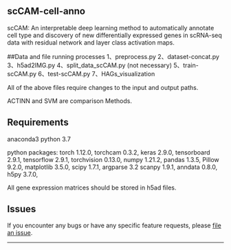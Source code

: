 ## scCAM-cell-anno
scCAM: An interpretable deep learning method to automatically annotate cell type and discovery of new differentially expressed genes in scRNA-seq data with residual network and layer class activation maps.


##Data and file running processes
1、preprocess.py
2、dataset-concat.py
3、h5ad2IMG.py
4、split_data_scCAM.py (not necessary)
5、train-scCAM.py
6、test-scCAM.py
7、HAGs_visualization

All of the above files require changes to the input and output paths.

ACTINN and SVM are comparison Methods.


## Requirements

anaconda3
python 3.7

python packages:
torch 1.12.0, torchcam 0.3.2, keras 2.9.0,
tensorboard 2.9.1, tensorflow 2.9.1, torchvision 0.13.0,
numpy 1.21.2, pandas 1.3.5, Pillow 9.2.0, matplotlib 3.5.0, scipy 1.7.1, argparse 3.2
scanpy 1.9.1, anndata 0.8.0, h5py 3.7.0,

All gene expression matrices should be stored in h5ad files.


## Issues

If you encounter any bugs or have any specific feature requests, please [file an
issue](https://github.com/zhangya10956/scCAM-cell-anno/issues).

---